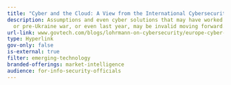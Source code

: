 ```yaml
---
title: "Cyber and the Cloud: A View from the International Cybersecurity Forum"
description: Assumptions and even cyber solutions that may have worked pre-COVID
  or pre-Ukraine war, or even last year, may be invalid moving forward.
url-link: www.govtech.com/blogs/lohrmann-on-cybersecurity/europe-cyber-and-the-cloud-a-view-from-the-international-cybersecurity-forum
type: Hyperlink
gov-only: false
is-external: true
filter: emerging-technology
branded-offerings: market-intelligence
audience: for-info-security-officials
---
```


